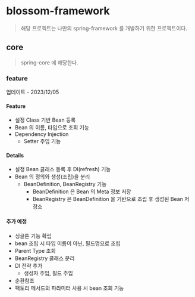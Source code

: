 

# blossom-framework

> 해당 프로젝트는 나만의 spring-framework 를 개발하기 위한 프로젝트이다. 

## core

> spring-core 에 해당한다.

### feature
업데이트 - 2023/12/05

#### Feature
- 설정 Class 기반 Bean 등록
- Bean 의 이름, 타입으로 조회 기능
- Dependency Injection
  - Setter 주입 기능

#### Details 
- 설정 Bean 클래스 등록 후 DI(refresh) 기능 
- Bean 의 정의와 생성(조립)을 분리
  - BeanDefinition, BeanRegistry 기능
    - BeanDefinition 은 Bean 의 Meta 정보 저장
    - BeanRegistry 은 BeanDefinition 을 기반으로 조립 후 생성된 Bean 저장소

#### 추가 예정
- 싱글톤 기능 확립
- bean 조립 시 타입 이름이 아닌, 필드명으로 조립  
- Parent Type 조회
- BeanRegistry 클래스 분리
- DI 전략 추가
  - 생성자 주입, 필드 주입
- 순환참조
- 팩토리 메서드의 파라미터 사용 시 bean 조회 기능 